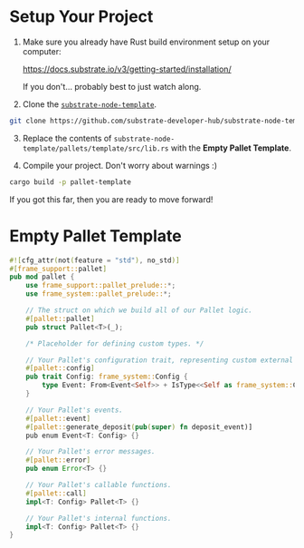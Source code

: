 # Setup Your Project

1. Make sure you already have Rust build environment setup on your computer:

	https://docs.substrate.io/v3/getting-started/installation/

	If you don't... probably best to just watch along.


2. Clone the [`substrate-node-template`](https://github.com/substrate-developer-hub/substrate-node-template).

```bash
git clone https://github.com/substrate-developer-hub/substrate-node-template
```

3. Replace the contents of `substrate-node-template/pallets/template/src/lib.rs` with the **Empty Pallet Template**.

4. Compile your project. Don't worry about warnings :)

```bash
cargo build -p pallet-template
```

If you got this far, then you are ready to move forward!

<!-- slide:break -->

# Empty Pallet Template

```rust
#![cfg_attr(not(feature = "std"), no_std)]
#[frame_support::pallet]
pub mod pallet {
	use frame_support::pallet_prelude::*;
	use frame_system::pallet_prelude::*;

	// The struct on which we build all of our Pallet logic.
	#[pallet::pallet]
	pub struct Pallet<T>(_);

	/* Placeholder for defining custom types. */

	// Your Pallet's configuration trait, representing custom external types and interfaces.
	#[pallet::config]
	pub trait Config: frame_system::Config {
		type Event: From<Event<Self>> + IsType<<Self as frame_system::Config>::Event>;
	}

	// Your Pallet's events.
	#[pallet::event]
	#[pallet::generate_deposit(pub(super) fn deposit_event)]
	pub enum Event<T: Config> {}

	// Your Pallet's error messages.
	#[pallet::error]
	pub enum Error<T> {}

	// Your Pallet's callable functions.
	#[pallet::call]
	impl<T: Config> Pallet<T> {}

	// Your Pallet's internal functions.
	impl<T: Config> Pallet<T> {}
}
```
